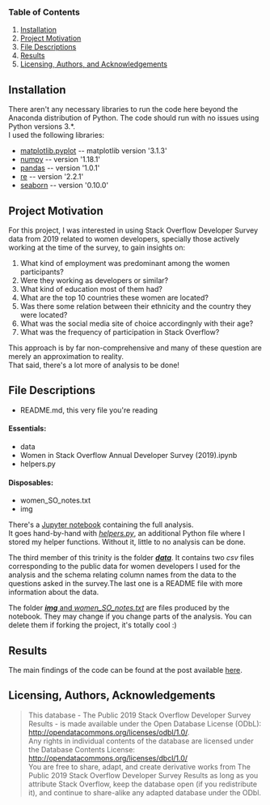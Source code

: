 
### Table of Contents

1. [Installation](#installation)
2. [Project Motivation](#motivation)
3. [File Descriptions](#files)
4. [Results](#results)
5. [Licensing, Authors, and Acknowledgements](#licensing)

## Installation <a name="installation"></a>

There aren't any necessary libraries to run the code here beyond the Anaconda distribution of Python.  The code should run with no issues using Python versions 3.*.  
I used the following libraries:
- [matplotlib.pyplot](https://matplotlib.org/3.2.1/api/_as_gen/matplotlib.pyplot.html) -- matplotlib version '3.1.3'
- [numpy](https://numpy.org/) -- version '1.18.1'
- [pandas](https://pandas.pydata.org/) -- version '1.0.1'
- [re](https://docs.python.org/3/library/re.html) -- version '2.2.1'
- [seaborn](https://seaborn.pydata.org/) -- version '0.10.0'

## Project Motivation<a name="motivation"></a>

For this project, I was interested in using Stack Overflow Developer Survey data from 2019 related to women developers, specially those actively working at the time of the survey, to gain insights on:

1. What kind of employment was predominant among the women participants?
2. Were they working as developers or similar?
3. What kind of education most of them had?
4. What are the top 10 countries these women are located?
5. Was there some relation between their ethnicity and the country they were located?
6. What was the social media site of choice accordingnly with their age?
7. What was the frequency of participation in Stack Overflow?

This approach is by far non-comprehensive and many of these question are merely an approximation to reality.  
That said, there's a lot more of analysis to be done!  


## File Descriptions <a name="files"></a>

- README.md, this very file you're reading

#### Essentials:
- data
- Women in Stack Overflow Annual Developer Survey (2019).ipynb
- helpers.py

#### Disposables:
- women_SO_notes.txt
- img

There's a [Jupyter notebook](#essentials) containing the full analysis.  
It goes hand-by-hand with [*helpers.py*](#essentials), an additional Python file where I stored my helper functions. Without it, little to no analysis can be done.  
  
The third member of this trinity is the folder [***data***](#essentials). It contains two *csv* files corresponding to the public data for women developers I used for the analysis and the schema relating column names from the data to the questions asked in the survey.The last one is a README file with more information about the data.  
  
The folder [***img*** and *women_SO_notes.txt*](#disposables) are files produced by the notebook. They may change if you change parts of the analysis. You can delete them if forking the project, it's totally cool :)


## Results<a name="results"></a>

The main findings of the code can be found at the post available [here]().

## Licensing, Authors, Acknowledgements<a name="licensing"></a>

>This database - The Public 2019 Stack Overflow Developer Survey Results - is made available under the Open Database License (ODbL): http://opendatacommons.org/licenses/odbl/1.0/.  
Any rights in individual contents of the database are licensed under the Database Contents License: http://opendatacommons.org/licenses/dbcl/1.0/  
You are free to share, adapt, and create derivative works from The Public 2019 Stack Overflow Developer Survey Results as long as you attribute Stack Overflow, keep the database open (if you redistribute it), and continue to share-alike any adapted database under the ODbl.